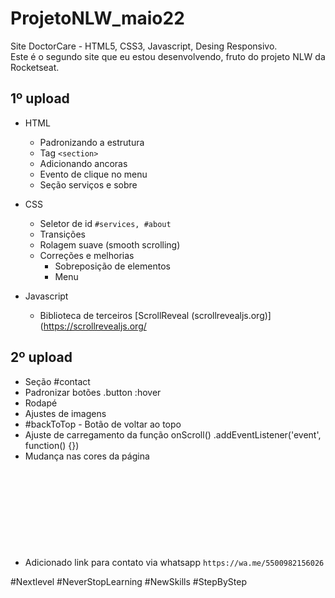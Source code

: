 # ProjetoNLW_maio22
Site DoctorCare - HTML5, CSS3, Javascript, Desing Responsivo. 
<br>Este é o segundo site que eu estou desenvolvendo, fruto do projeto NLW da Rocketseat.

  
  
 1º upload 
 ------------------------------------------------------- 
  - HTML
    - Padronizando a estrutura
    - Tag `<section>`
    - Adicionando ancoras
    - Evento de clique no menu
    - Seção serviços e sobre
- CSS
    - Seletor de id `#services, #about`
    - Transições
    - Rolagem suave (smooth scrolling)
    - Correções e melhorias
        - Sobreposição de elementos
        - Menu
 
- Javascript
    - Biblioteca de terceiros
    [ScrollReveal (scrollrevealjs.org)](https://scrollrevealjs.org/
  

      
 2º upload 
 -------------------------------------------------------   
- Seção #contact
- Padronizar botões .button
      :hover
- Rodapé <footer>
- Ajustes de imagens
- #backToTop - Botão de voltar ao topo
- Ajuste de carregamento da função onScroll()
      .addEventListener('event', function() {})
- Mudança nas cores da página
    <svg>
    fill
    stroke
- Adicionado link para contato via whatsapp `https://wa.me/5500982156026`


  
  
  
  
  
  
#Nextlevel #NeverStopLearning #NewSkills #StepByStep
